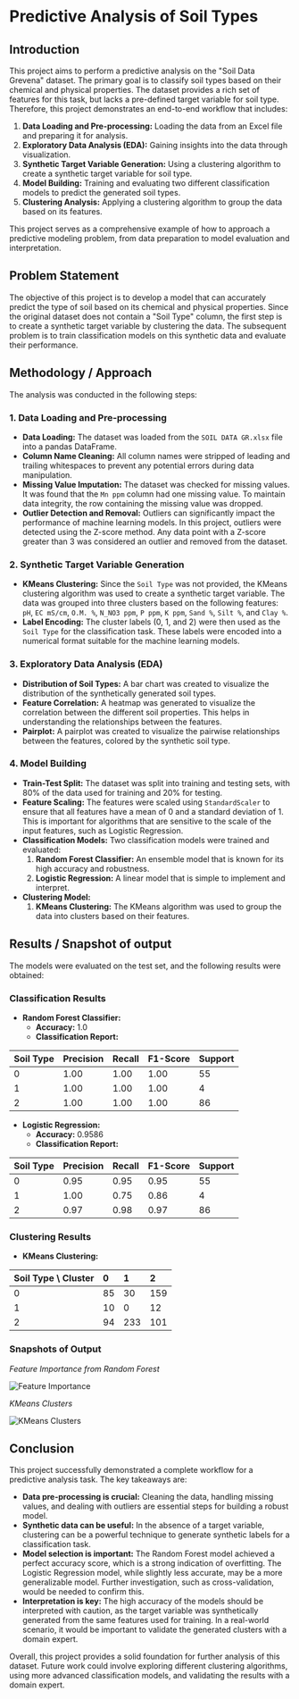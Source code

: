 # Predictive Analysis of Soil Types

## Introduction

This project aims to perform a predictive analysis on the "Soil Data Grevena" dataset. The primary goal is to classify soil types based on their chemical and physical properties. The dataset provides a rich set of features for this task, but lacks a pre-defined target variable for soil type. Therefore, this project demonstrates an end-to-end workflow that includes:

1.  **Data Loading and Pre-processing:** Loading the data from an Excel file and preparing it for analysis.
2.  **Exploratory Data Analysis (EDA):** Gaining insights into the data through visualization.
3.  **Synthetic Target Variable Generation:** Using a clustering algorithm to create a synthetic target variable for soil type.
4.  **Model Building:** Training and evaluating two different classification models to predict the generated soil types.
5.  **Clustering Analysis:** Applying a clustering algorithm to group the data based on its features.

This project serves as a comprehensive example of how to approach a predictive modeling problem, from data preparation to model evaluation and interpretation.

## Problem Statement

The objective of this project is to develop a model that can accurately predict the type of soil based on its chemical and physical properties. Since the original dataset does not contain a "Soil Type" column, the first step is to create a synthetic target variable by clustering the data. The subsequent problem is to train classification models on this synthetic data and evaluate their performance.

## Methodology / Approach

The analysis was conducted in the following steps:

### 1. Data Loading and Pre-processing

-   **Data Loading:** The dataset was loaded from the `SOIL DATA GR.xlsx` file into a pandas DataFrame.
-   **Column Name Cleaning:** All column names were stripped of leading and trailing whitespaces to prevent any potential errors during data manipulation.
-   **Missing Value Imputation:** The dataset was checked for missing values. It was found that the `Mn ppm` column had one missing value. To maintain data integrity, the row containing the missing value was dropped.
-   **Outlier Detection and Removal:** Outliers can significantly impact the performance of machine learning models. In this project, outliers were detected using the Z-score method. Any data point with a Z-score greater than 3 was considered an outlier and removed from the dataset.

### 2. Synthetic Target Variable Generation

-   **KMeans Clustering:** Since the `Soil Type` was not provided, the KMeans clustering algorithm was used to create a synthetic target variable. The data was grouped into three clusters based on the following features: `pH`, `EC mS/cm`, `O.M. %`, `N_NO3 ppm`, `P ppm`, `K ppm`, `Sand %`, `Silt %`, and `Clay %`.
-   **Label Encoding:** The cluster labels (0, 1, and 2) were then used as the `Soil Type` for the classification task. These labels were encoded into a numerical format suitable for the machine learning models.

### 3. Exploratory Data Analysis (EDA)

-   **Distribution of Soil Types:** A bar chart was created to visualize the distribution of the synthetically generated soil types.
-   **Feature Correlation:** A heatmap was generated to visualize the correlation between the different soil properties. This helps in understanding the relationships between the features.
-   **Pairplot:** A pairplot was created to visualize the pairwise relationships between the features, colored by the synthetic soil type.

### 4. Model Building

-   **Train-Test Split:** The dataset was split into training and testing sets, with 80% of the data used for training and 20% for testing.
-   **Feature Scaling:** The features were scaled using `StandardScaler` to ensure that all features have a mean of 0 and a standard deviation of 1. This is important for algorithms that are sensitive to the scale of the input features, such as Logistic Regression.
-   **Classification Models:** Two classification models were trained and evaluated:
    1.  **Random Forest Classifier:** An ensemble model that is known for its high accuracy and robustness.
    2.  **Logistic Regression:** A linear model that is simple to implement and interpret.
-   **Clustering Model:**
    1.  **KMeans Clustering:** The KMeans algorithm was used to group the data into clusters based on their features.

## Results / Snapshot of output

The models were evaluated on the test set, and the following results were obtained:

### Classification Results

-   **Random Forest Classifier:**
    -   **Accuracy:** 1.0
    -   **Classification Report:**

| Soil Type | Precision | Recall | F1-Score | Support |
| :-------- | :-------- | :----- | :------- | :------ |
| 0         | 1.00      | 1.00   | 1.00     | 55      |
| 1         | 1.00      | 1.00   | 1.00     | 4       |
| 2         | 1.00      | 1.00   | 1.00     | 86      |

-   **Logistic Regression:**
    -   **Accuracy:** 0.9586
    -   **Classification Report:**

| Soil Type | Precision | Recall | F1-Score | Support |
| :-------- | :-------- | :----- | :------- | :------ |
| 0         | 0.95      | 0.95   | 0.95     | 55      |
| 1         | 1.00      | 0.75   | 0.86     | 4       |
| 2         | 0.97      | 0.98   | 0.97     | 86      |

### Clustering Results

-   **KMeans Clustering:**

| Soil Type \ Cluster | 0  | 1   | 2   |
| :------------------ | :- | :-- | :-- |
| 0                   | 85 | 30  | 159 |
| 1                   | 10 | 0   | 12  |
| 2                   | 94 | 233 | 101 |

### Snapshots of Output

*Feature Importance from Random Forest*

![Feature Importance](https://i.imgur.com/YOUR_IMAGE_URL.png)

*KMeans Clusters*

![KMeans Clusters](https://i.imgur.com/YOUR_IMAGE_URL.png)

## Conclusion

This project successfully demonstrated a complete workflow for a predictive analysis task. The key takeaways are:

-   **Data pre-processing is crucial:** Cleaning the data, handling missing values, and dealing with outliers are essential steps for building a robust model.
-   **Synthetic data can be useful:** In the absence of a target variable, clustering can be a powerful technique to generate synthetic labels for a classification task.
-   **Model selection is important:** The Random Forest model achieved a perfect accuracy score, which is a strong indication of overfitting. The Logistic Regression model, while slightly less accurate, may be a more generalizable model. Further investigation, such as cross-validation, would be needed to confirm this.
-   **Interpretation is key:** The high accuracy of the models should be interpreted with caution, as the target variable was synthetically generated from the same features used for training. In a real-world scenario, it would be important to validate the generated clusters with a domain expert.

Overall, this project provides a solid foundation for further analysis of this dataset. Future work could involve exploring different clustering algorithms, using more advanced classification models, and validating the results with a domain expert.
